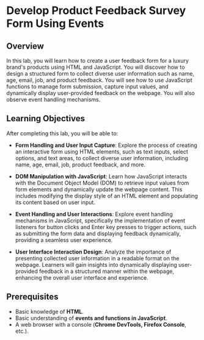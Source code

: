 # Develop Product Feedback Survey Form Using Events

## Overview
In this lab, you will learn how to create a user feedback form for a luxury brand's products using HTML and JavaScript. You will discover how to design a structured form to collect diverse user information such as name, age, email, job, and product feedback. You will see how to use JavaScript functions to manage form submission, capture input values, and dynamically display user-provided feedback on the webpage. You will also observe event handling mechanisms.

## Learning Objectives

After completing this lab, you will be able to:

- **Form Handling and User Input Capture**: Explore the process of creating an interactive form using HTML elements, such as text inputs, select options, and text areas, to collect diverse user information, including name, age, email, job, product feedback, and more.

- **DOM Manipulation with JavaScript**: Learn how JavaScript interacts with the Document Object Model (DOM) to retrieve input values from form elements and dynamically update the webpage content. This includes modifying the display style of an HTML element and populating its content based on user input.

- **Event Handling and User Interactions**: Explore event handling mechanisms in JavaScript, specifically the implementation of event listeners for button clicks and Enter key presses to trigger actions, such as submitting the form data and displaying feedback dynamically, providing a seamless user experience.

- **User Interface Interaction Design**: Analyze the importance of presenting collected user information in a readable format on the webpage. Learners will gain insights into dynamically displaying user-provided feedback in a structured manner within the webpage, enhancing the overall user interface and experience.

## Prerequisites

- Basic knowledge of **HTML**.
- Basic understanding of **events and functions in JavaScript**.
- A web browser with a console (**Chrome DevTools, Firefox Console**, etc.).
